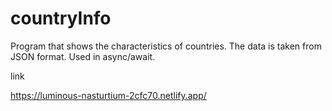 # countryInfo
Program that shows the characteristics of countries. The data is taken from JSON format. Used in async/await.

link

https://luminous-nasturtium-2cfc70.netlify.app/
